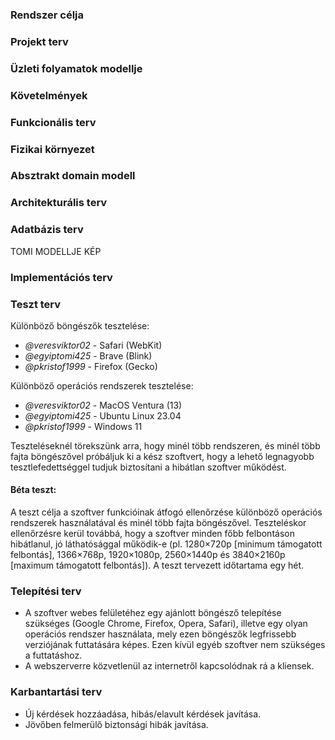 ### Rendszer célja


### Projekt terv


### Üzleti folyamatok modellje


### Követelmények


### Funkcionális terv


### Fizikai környezet


### Absztrakt domain modell


### Architekturális terv


### Adatbázis terv
TOMI MODELLJE KÉP

### Implementációs terv


### Teszt terv

Különböző böngészők tesztelése:

- *@veresviktor02* - Safari (WebKit)
- *@egyiptomi425* - Brave (Blink)
- *@pkristof1999* - Firefox (Gecko)

Különböző operációs rendszerek tesztelése:

- *@veresviktor02* - MacOS Ventura (13)
- *@egyiptomi425* - Ubuntu Linux 23.04
- *@pkristof1999* - Windows 11

Teszteléseknél törekszünk arra, hogy minél több rendszeren, 
és minél több fajta böngészővel próbáljuk ki a kész szoftvert, 
hogy a lehető legnagyobb tesztlefedettséggel tudjuk biztosítani a hibátlan szoftver működést.


#### Béta teszt:

A teszt célja a szoftver funkcióinak átfogó ellenőrzése különböző operációs rendszerek használatával és minél több fajta böngészővel.
Teszteléskor ellenőrzésre kerül továbbá, hogy a szoftver minden főbb felbontáson hibátlanul, 
jó láthatósággal működik-e (pl. 1280×720p [minimum támogatott felbontás], 1366×768p, 1920×1080p, 2560×1440p és 3840×2160p [maximum támogatott felbontás]).
A teszt tervezett időtartama egy hét.


### Telepítési terv

 - A szoftver webes felületéhez egy ajánlott böngésző telepítése szükséges (Google Chrome, Firefox, Opera, Safari), illetve egy olyan operációs rendszer használata, mely ezen böngészők legfrissebb verziójának futtatására képes. Ezen kívül egyéb szoftver nem szükséges a futtatáshoz.
 - A webszerverre közvetlenül az internetről kapcsolódnak rá a kliensek.

### Karbantartási terv

 - Új kérdések hozzáadása, hibás/elavult kérdések javítása.
 - Jövőben felmerülő biztonsági hibák javítása.
